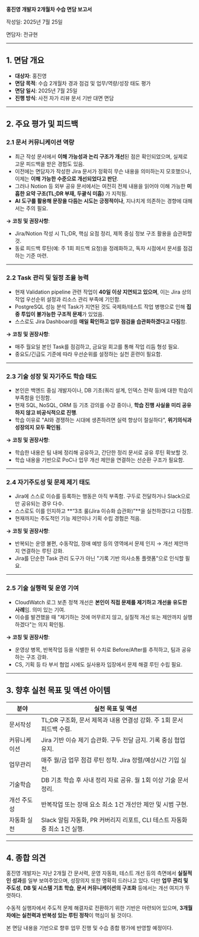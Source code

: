 **홍진영 개발자 2개월차 수습 면담 보고서**

작성일: 2025년 7월 25일

면담자: 전규현

---

## 1. 면담 개요

- **대상자**: 홍진영
- **면담 목적**: 수습 2개월차 경과 점검 및 업무/역량/성장 태도 평가
- **면담 일시**: 2025년 7월 25일
- **진행 방식**: 사전 자가 리뷰 문서 기반 대면 면담

---

## 2. 주요 평가 및 피드백

### 2.1 문서 커뮤니케이션 역량

- 최근 작성 문서에서 **이해 가능성과 논리 구조가 개선**된 점은 확인되었으며, 실제로 고문 피드백을 받은 경험도 있음.
- 이전에는 면담자가 작성한 Jira 문서가 정확히 무슨 내용을 의미하는지 모호했으나, 이제는 **이해 가능한 수준으로 개선되었다고 판단**.
- 그러나 Notion 등 외부 공유 문서에서는 여전히 전체 내용을 읽어야 이해 가능한 **미흡한 요약 구조(TL;DR 부재, 두괄식 미흡)** 가 지적됨.
- **AI 도구를 활용해 문장을 다듬는 시도는 긍정적이나**, 지나치게 의존하는 경향에 대해서는 주의 필요.

**→ 코칭 및 권장사항**:

- Jira/Notion 작성 시 TL;DR, 핵심 요점 정리, 제목 중심 정보 구조 활용을 습관화할 것.
- 동료 피드백 루틴(예: 주 1회 피드백 요청)을 정례화하고, 독자 시점에서 문서를 점검하는 기준 마련.

---

### 2.2 Task 관리 및 일정 조율 능력

- 현재 Validation pipeline 관련 작업이 **40일 이상 지연되고 있으며**, 이는 Jira 상의 작업 우선순위 설정과 리소스 관리 부족에 기인함.
- PostgreSQL 성능 분석 Task가 지연된 것도 국제화/테스트 작업 병행으로 인해 **집중 투입이 불가능한 구조적 문제**가 있었음.
- 스스로도 Jira Dashboard를 **매일 확인하고 업무 점검을 습관화하겠다고 다짐**함.

**→ 코칭 및 권장사항**:

- 매주 월요일 본인 Task를 점검하고, 금요일 회고를 통해 작업 리듬 형성 필요.
- 중요도/긴급도 기준에 따라 우선순위를 설정하는 실천 훈련이 필요함.

---

### 2.3 기술 성장 및 자기주도 학습 태도

- 본인은 백엔드 중심 개발자이나, DB 기초(쿼리 설계, 인덱스 전략 등)에 대한 학습이 부족함을 인정함.
- 현재 SQL, NoSQL, ORM 등 기초 강의를 수강 중이나, **학습 진행 사실을 미리 공유하지 않고 비공식적으로 진행**.
- 학습 이유로 "AI와 경쟁하는 시대에 생존하려면 실력 향상이 절실하다", **위기의식과 성장의지 모두 확인됨**.

**→ 코칭 및 권장사항**:

- 학습한 내용은 팀 내에 정리해 공유하고, 간단한 정리 문서로 공유 루틴 확보할 것.
- 학습 내용을 기반으로 PoC나 업무 개선 제안을 연결하는 선순환 구조가 필요함.

---

### 2.4 자기주도성 및 문제 제기 태도

- Jira에 스스로 이슈를 등록하는 행동은 아직 부족함. 구두로 전달하거나 Slack으로만 공유되는 경우 다수.
- 스스로도 이를 인지하고 **“3초 룰(Jira 이슈화 습관화)”**을 실천하겠다고 다짐함.
- 현재까지는 주도적인 기능 제안이나 기획 수립 경험은 적음.

**→ 코칭 및 권장사항**:

- 반복되는 운영 불편, 수동작업, 장애 예방 등의 영역에서 문제 인지 → 개선 제안까지 연결하는 루틴 강화.
- Jira를 단순한 Task 관리 도구가 아닌 "기록 기반 의사소통 플랫폼"으로 인식할 필요.

---

### 2.5 기술 실행력 및 운영 기여

- CloudWatch 로그 보존 정책 개선은 **본인이 직접 문제를 제기하고 개선을 유도한 사례**임. 의미 있는 기여.
- 이슈를 발견했을 때 "제기하는 것에 머무르지 않고, 실질적 개선 또는 제안까지 실행하겠다"는 의지 확인됨.

**→ 코칭 및 권장사항**:

- 운영상 병목, 반복작업 등을 식별한 뒤 수치로 Before/After를 추적하고, 팀과 공유하는 구조 강화.
- CS, 기획 등 타 부서 협업 시에도 실사용자 입장에서 문제 해결 루틴 수립 필요.

---

## 3. 향후 실천 목표 및 액션 아이템

| 분야 | 실천 목표 및 액션 |
| --- | --- |
| 문서작성 | TL;DR 구조화, 문서 제목과 내용 연결성 강화. 주 1회 문서 피드백 수렴. |
| 커뮤니케이션 | Jira 기반 이슈 제기 습관화. 구두 전달 금지. 기록 중심 협업 유지. |
| 업무관리 | 매주 월/금 업무 점검 루틴 정착. Jira 정렬/예상시간 기입 실천. |
| 기술학습 | DB 기초 학습 후 사내 정리 자료 공유. 월 1회 이상 기술 문서 정리. |
| 개선 주도성 | 반복작업 또는 장애 요소 최소 1건 개선안 제안 및 시범 구현. |
| 자동화 실천 | Slack 알림 자동화, PR 커버리지 리포트, CLI 테스트 자동화 중 최소 1건 실행. |

---

## 4. 종합 의견

홍진영 개발자는 지난 2개월 간 문서력, 운영 자동화, 테스트 개선 등의 측면에서 **실질적인 성과**를 일부 보여주었으며, 성장의지 또한 명확히 드러나고 있다. 다만 **업무 관리 및 주도성**, **DB 및 시스템 기초 학습**, **문서 커뮤니케이션의 구조화** 등에서는 개선 여지가 뚜렷하다.

수동적 실행자에서 주도적 문제 해결자로 전환하기 위한 기반은 마련되어 있으며, **3개월차에는 실천력과 반복성 있는 루틴 정착**이 핵심이 될 것이다.

본 면담 내용을 기반으로 향후 업무 진행 및 수습 종합 평가에 반영할 예정이다.